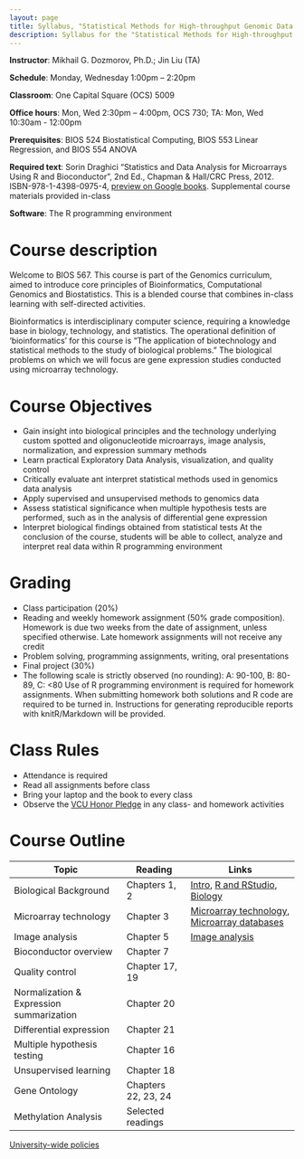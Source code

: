 ```yaml
---
layout: page
title: Syllabus, "Statistical Methods for High-throughput Genomic Data I" course, BIOS 567
description: Syllabus for the "Statistical Methods for High-throughput Genomic Data I" course BIOS 567
---
```


**Instructor**: 	Mikhail G. Dozmorov, Ph.D.; Jin Liu (TA)

**Schedule**: 		Monday, Wednesday 1:00pm – 2:20pm

**Classroom**: 		One Capital Square (OCS) 5009

**Office hours**: 	Mon, Wed 2:30pm – 4:00pm, OCS 730; TA: Mon, Wed 10:30am - 12:00pm

**Prerequisites**: BIOS 524 Biostatistical Computing, BIOS 553 Linear Regression, and BIOS 554 ANOVA

**Required text**: Sorin Draghici “Statistics and Data Analysis for Microarrays Using R and Bioconductor”, 2nd Ed., Chapman & Hall/CRC Press, 2012. ISBN-978-1-4398-0975-4, [preview on Google books](https://books.google.com/books?id=aEm3BgAAQBAJ). Supplemental course materials provided in-class

**Software**: 	The R programming environment

# Course description

Welcome to BIOS 567. This course is part of the Genomics curriculum, aimed to introduce core principles of Bioinformatics, Computational Genomics and Biostatistics. This is a blended course that combines in-class learning with self-directed activities.

Bioinformatics is interdisciplinary computer science, requiring a knowledge base in biology, technology, and statistics. The operational definition of ‘bioinformatics’ for this course is “The application of biotechnology and statistical methods to the study of biological problems.” The biological problems on which we will focus are gene expression studies conducted using microarray technology.

# Course Objectives

* Gain insight into biological principles and the technology underlying custom spotted and oligonucleotide microarrays, image analysis, normalization, and expression summary methods
* Learn practical Exploratory Data Analysis, visualization, and quality control
* Critically evaluate ant interpret statistical methods used in genomics data analysis
* Apply supervised and unsupervised methods to genomics data
* Assess statistical significance when multiple hypothesis tests are performed, such as in the analysis of differential gene expression
* Interpret biological findings obtained from statistical tests
At the conclusion of the course, students will be able to collect, analyze and interpret real data within R programming environment

# Grading

* Class participation (20%)
* Reading and weekly homework assignment (50% grade composition). Homework is due two weeks from the date of assignment, unless specified otherwise. Late homework assignments will not receive any credit
* Problem solving, programming assignments, writing, oral presentations 
* Final project (30%)
* The following scale is strictly observed (no rounding): A: 90-100, B: 80-89, C: <80
Use of R programming environment is required for homework assignments. When submitting homework both solutions and R code are required to be turned in. Instructions for generating reproducible reports with knitR/Markdown will be provided.

# Class Rules

* Attendance is required
* Read all assignments before class
* Bring your laptop and the book to every class
* Observe the [VCU Honor Pledge](https://students.vcu.edu/studentconduct/vcu-honor-system/academic-misconduct-/honor-pledge/) in any class- and homework activities

# Course Outline

| Topic                                    | Reading             | Links  |
|------------------------------------------|---------------------|--------|
| Biological Background                    | Chapters 1, 2       | [Intro](00_intro.html), [R and RStudio](01_R.html), [Biology](02_biology.html) |
| Microarray technology                    | Chapter 3           | [Microarray technology](02_microarray.html), [Microarray databases](02_data.html)  |
| Image analysis                           | Chapter 5           | [Image analysis](03_image_analysis.html)  |
| Bioconductor overview                    | Chapter 7           |   |
| Quality control                          | Chapter 17, 19      |   |
| Normalization & Expression summarization | Chapter 20          |   |
| Differential expression                  | Chapter 21          |   |
| Multiple hypothesis testing              | Chapter 16          |   |
| Unsupervised learning                    | Chapter 18          |   |
| Gene Ontology                            | Chapters 22, 23, 24 |   |
| Methylation Analysis                     | Selected readings   |   |

[University-wide policies](http://www.provost.vcu.edu/academic-affairs/operations/syllabus-statements/)